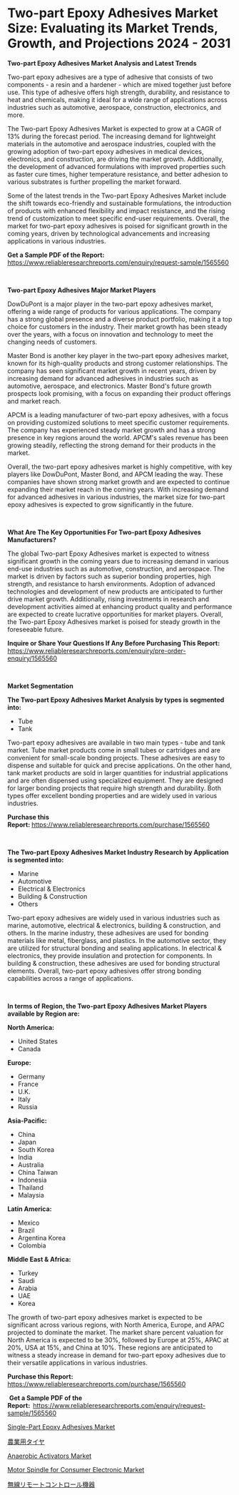 <p><h1>Two-part Epoxy Adhesives Market Size: Evaluating its Market Trends, Growth, and Projections 2024 - 2031</h1></p><p><strong>Two-part Epoxy Adhesives Market Analysis and Latest Trends</strong></p>
<p><p>Two-part epoxy adhesives are a type of adhesive that consists of two components - a resin and a hardener - which are mixed together just before use. This type of adhesive offers high strength, durability, and resistance to heat and chemicals, making it ideal for a wide range of applications across industries such as automotive, aerospace, construction, electronics, and more.</p><p>The Two-part Epoxy Adhesives Market is expected to grow at a CAGR of 13% during the forecast period. The increasing demand for lightweight materials in the automotive and aerospace industries, coupled with the growing adoption of two-part epoxy adhesives in medical devices, electronics, and construction, are driving the market growth. Additionally, the development of advanced formulations with improved properties such as faster cure times, higher temperature resistance, and better adhesion to various substrates is further propelling the market forward.</p><p>Some of the latest trends in the Two-part Epoxy Adhesives Market include the shift towards eco-friendly and sustainable formulations, the introduction of products with enhanced flexibility and impact resistance, and the rising trend of customization to meet specific end-user requirements. Overall, the market for two-part epoxy adhesives is poised for significant growth in the coming years, driven by technological advancements and increasing applications in various industries.</p></p>
<p><strong>Get a Sample PDF of the Report:&nbsp;</strong> <a href="https://www.reliableresearchreports.com/enquiry/request-sample/1565560">https://www.reliableresearchreports.com/enquiry/request-sample/1565560</a></p>
<p>&nbsp;</p>
<p><strong>Two-part Epoxy Adhesives Major Market Players</strong></p>
<p><p>DowDuPont is a major player in the two-part epoxy adhesives market, offering a wide range of products for various applications. The company has a strong global presence and a diverse product portfolio, making it a top choice for customers in the industry. Their market growth has been steady over the years, with a focus on innovation and technology to meet the changing needs of customers.</p><p>Master Bond is another key player in the two-part epoxy adhesives market, known for its high-quality products and strong customer relationships. The company has seen significant market growth in recent years, driven by increasing demand for advanced adhesives in industries such as automotive, aerospace, and electronics. Master Bond's future growth prospects look promising, with a focus on expanding their product offerings and market reach.</p><p>APCM is a leading manufacturer of two-part epoxy adhesives, with a focus on providing customized solutions to meet specific customer requirements. The company has experienced steady market growth and has a strong presence in key regions around the world. APCM's sales revenue has been growing steadily, reflecting the strong demand for their products in the market.</p><p>Overall, the two-part epoxy adhesives market is highly competitive, with key players like DowDuPont, Master Bond, and APCM leading the way. These companies have shown strong market growth and are expected to continue expanding their market reach in the coming years. With increasing demand for advanced adhesives in various industries, the market size for two-part epoxy adhesives is expected to grow significantly in the future.</p></p>
<p>&nbsp;</p>
<p><strong>What Are The Key Opportunities For Two-part Epoxy Adhesives Manufacturers?</strong></p>
<p><p>The global Two-part Epoxy Adhesives market is expected to witness significant growth in the coming years due to increasing demand in various end-use industries such as automotive, construction, and aerospace. The market is driven by factors such as superior bonding properties, high strength, and resistance to harsh environments. Adoption of advanced technologies and development of new products are anticipated to further drive market growth. Additionally, rising investments in research and development activities aimed at enhancing product quality and performance are expected to create lucrative opportunities for market players. Overall, the Two-part Epoxy Adhesives market is poised for steady growth in the foreseeable future.</p></p>
<p><strong>Inquire or Share Your Questions If Any Before Purchasing This Report:</strong> <a href="https://www.reliableresearchreports.com/enquiry/pre-order-enquiry/1565560">https://www.reliableresearchreports.com/enquiry/pre-order-enquiry/1565560</a></p>
<p>&nbsp;</p>
<p><strong>Market Segmentation</strong></p>
<p><strong>The Two-part Epoxy Adhesives Market Analysis by types is segmented into:</strong></p>
<p><ul><li>Tube</li><li>Tank</li></ul></p>
<p><p>Two-part epoxy adhesives are available in two main types - tube and tank market. Tube market products come in small tubes or cartridges and are convenient for small-scale bonding projects. These adhesives are easy to dispense and suitable for quick and precise applications. On the other hand, tank market products are sold in larger quantities for industrial applications and are often dispensed using specialized equipment. They are designed for larger bonding projects that require high strength and durability. Both types offer excellent bonding properties and are widely used in various industries.</p></p>
<p><strong>Purchase this Report:&nbsp;</strong><a href="https://www.reliableresearchreports.com/purchase/1565560">https://www.reliableresearchreports.com/purchase/1565560</a></p>
<p>&nbsp;</p>
<p><strong>The Two-part Epoxy Adhesives Market Industry Research by Application is segmented into:</strong></p>
<p><ul><li>Marine</li><li>Automotive</li><li>Electrical & Electronics</li><li>Building & Construction</li><li>Others</li></ul></p>
<p><p>Two-part epoxy adhesives are widely used in various industries such as marine, automotive, electrical & electronics, building & construction, and others. In the marine industry, these adhesives are used for bonding materials like metal, fiberglass, and plastics. In the automotive sector, they are utilized for structural bonding and sealing applications. In electrical & electronics, they provide insulation and protection for components. In building & construction, these adhesives are used for bonding structural elements. Overall, two-part epoxy adhesives offer strong bonding capabilities across a range of applications.</p></p>
<p>&nbsp;</p>
<p><strong>In terms of Region, the Two-part Epoxy Adhesives Market Players available by Region are:</strong></p>
<p>
    <p> <strong> North America: </strong>
        <ul>
            <li>United States</li>
            <li>Canada</li>
        </ul>
        </p> 
    <p> <strong> Europe: </strong>
        <ul>
            <li>Germany</li>
            <li>France</li>
            <li>U.K.</li>
            <li>Italy</li>
            <li>Russia</li>
        </ul>
        </p> 
    <p> <strong> Asia-Pacific: </strong>
        <ul>
            <li>China</li>
            <li>Japan</li>
            <li>South Korea</li>
            <li>India</li>
            <li>Australia</li>
            <li>China Taiwan</li>
            <li>Indonesia</li>
            <li>Thailand</li>
            <li>Malaysia</li>
        </ul>
        </p> 
    <p> <strong> Latin America: </strong>
        <ul>
            <li>Mexico</li>
            <li>Brazil</li>
            <li>Argentina Korea</li>
            <li>Colombia</li>
        </ul>
        </p> 
    <p> <strong> Middle East & Africa: </strong>
        <ul>
            <li>Turkey</li>
            <li>Saudi</li>
            <li>Arabia</li>
            <li>UAE</li>
            <li>Korea</li>
        </ul>
    </p>
    </p>
<p><p>The growth of two-part epoxy adhesives market is expected to be significant across various regions, with North America, Europe, and APAC projected to dominate the market. The market share percent valuation for North America is expected to be 30%, followed by Europe at 25%, APAC at 20%, USA at 15%, and China at 10%. These regions are anticipated to witness a steady increase in demand for two-part epoxy adhesives due to their versatile applications in various industries.</p></p>
<p><strong>Purchase this Report: </strong><a href="https://www.reliableresearchreports.com/purchase/1565560">https://www.reliableresearchreports.com/purchase/1565560</a></p>
<p>&nbsp;<strong>Get a Sample PDF of the Report:&nbsp;&nbsp;</strong><a href="https://www.reliableresearchreports.com/enquiry/request-sample/1565560">https://www.reliableresearchreports.com/enquiry/request-sample/1565560</a></p>
<p><strong></strong></p>
<p><p><a href="https://github.com/mancsybtousav/Market-Research-Report-List-1/blob/main/single-part-epoxy-adhesives-market.md">Single-Part Epoxy Adhesives Market</a></p><p><a href="https://github.com/ddwcuskozol07187/Market-Research-Report-List-1/blob/main/3953775149.md">農業用タイヤ</a></p><p><a href="https://github.com/josesg55/Market-Research-Report-List-1/blob/main/anaerobic-activators-market.md">Anaerobic Activators Market</a></p><p><a href="https://issuu.com/reportprime-2/docs/motor-spindle-for-consumer-electronic-market-size-">Motor Spindle for Consumer Electronic Market</a></p><p><a href="https://github.com/xtkhtofdt934839/Market-Research-Report-List-1/blob/main/6082597148.md">無線リモートコントロール機器</a></p></p>